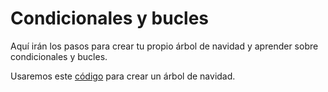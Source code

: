 # Condicionales y bucles

Aquí irán los pasos para crear tu propio árbol de navidad y aprender sobre condicionales y bucles.

Usaremos este [código](https://play.golang.org/p/lFaI2YY3YSN) para crear un árbol de navidad.
